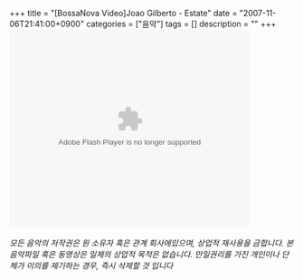 +++
title = "[BossaNova Video]Joao Gilberto - Estate"
date = "2007-11-06T21:41:00+0900"
categories = ["음악"]
tags = []
description = ""
+++
<span class="copyright_entry" style="display:block;" title="[BossaNova Video]Joao Gilberto - Estate@@**@@http://shed.egloos.com/1663004"></span>
<embed src="http://pds7.egloos.com/pds/200711/06/82/player.swf?file=http://shed.springnote.com/pages/180995/attachments/254996" type="application/x-shockwave-flash" wmode="transparent" height="350" width="425">
<br>
<br>*모든 음악의 저작권은 원 소유자 혹은 관계 회사에있으며, 상업적 재사용을 금합니다. 본 음악파일 혹은 동영상은 일체의 상업적 목적은 없습니다. 만일권리를 가진 개인이나 단체가 이의를 제기하는 경우, 즉시 삭제할 것 입니다* 
<!--
       <rdf:RDF xmlns:rdf="http://www.w3.org/1999/02/22-rdf-syntax-ns#"
		    xmlns:dc="http://purl.org/dc/elements/1.1/"
		    xmlns:trackback="http://madskills.com/public/xml/rss/module/trackback/">
       <rdf:Description
	        rdf:about="http://shed.egloos.com/1663004"
	        dc:identifier="http://shed.egloos.com/1663004"
	        dc:title="[BossaNova Video]Joao Gilberto - Estate"
	        trackback:ping="http://shed.egloos.com/tb/1663004"/>
       </rdf:RDF>
       -->

<ul></ul>